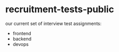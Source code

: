 recruitment-tests-public
========================

our current set of interview test assignments:

 * frontend
 * backend
 * devops
